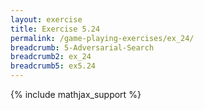 ```yaml
---
layout: exercise
title: Exercise 5.24
permalink: /game-playing-exercises/ex_24/
breadcrumb: 5-Adversarial-Search
breadcrumb2: ex_24
breadcrumb5: ex5.24
---
```


{% include mathjax_support %}

